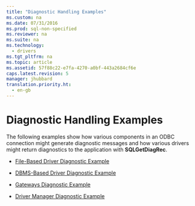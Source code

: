 ```yaml
---
title: "Diagnostic Handling Examples"
ms.custom: na
ms.date: 07/31/2016
ms.prod: sql-non-specified
ms.reviewer: na
ms.suite: na
ms.technology: 
  - drivers
ms.tgt_pltfrm: na
ms.topic: article
ms.assetid: 57f88c22-e7fa-4270-a0bf-443a2684cf6e
caps.latest.revision: 5
manager: jhubbard
translation.priority.ht: 
  - en-gb
---
```

# Diagnostic Handling Examples
The following examples show how various components in an ODBC connection might generate diagnostic messages and how various drivers might return diagnostics to the application with **SQLGetDiagRec**.  
  
-   [File-Based Driver Diagnostic Example](../content/File-Based-Driver-Diagnostic-Example.md)  
  
-   [DBMS-Based Driver Diagnostic Example](../content/DBMS-Based-Driver-Diagnostic-Example.md)  
  
-   [Gateways Diagnostic Example](../content/Gateways-Diagnostic-Example.md)  
  
-   [Driver Manager Diagnostic Example](../content/Driver-Manager-Diagnostic-Example.md)